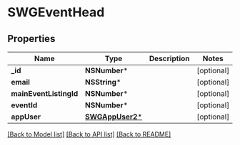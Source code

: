 # SWGEventHead

## Properties
Name | Type | Description | Notes
------------ | ------------- | ------------- | -------------
**_id** | **NSNumber*** |  | [optional] 
**email** | **NSString*** |  | [optional] 
**mainEventListingId** | **NSNumber*** |  | [optional] 
**eventId** | **NSNumber*** |  | [optional] 
**appUser** | [**SWGAppUser2***](SWGAppUser2.md) |  | [optional] 

[[Back to Model list]](../README.md#documentation-for-models) [[Back to API list]](../README.md#documentation-for-api-endpoints) [[Back to README]](../README.md)


